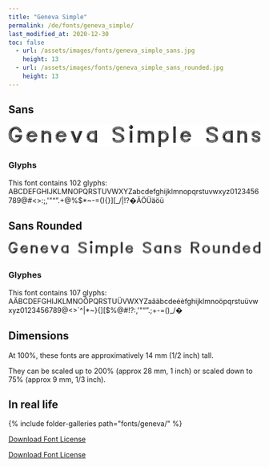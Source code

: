 ```yaml
---
title: "Geneva Simple"
permalink: /de/fonts/geneva_simple/
last_modified_at: 2020-12-30
toc: false
  - url: /assets/images/fonts/geneva_simple_sans.jpg
    height: 13
  - url: /assets/images/fonts/geneva_simple_sans_rounded.jpg
    height: 13
---
```


## Sans

![Geneva Simple Sans](/assets/images/fonts/geneva_simple_sans.jpg)





### Glyphs

This font contains 102 glyphs:
ABCDEFGHIJKLMNOPQRSTUVWXYZabcdefghijklmnopqrstuvwxyz0123456789@#<>:;,'"“”.+@%$*~-=(){}][_/\|!?�ÄÖÜäöü

## Sans Rounded

![Geneva Simple Sans](/assets/images/fonts/geneva_simple_sans_rounded.jpg)


### Glyphes

This font contains 107 glyphs:
AÄBCDEFGHIJKLMNOÖPQRSTUÜVWXYZaâäbcdeéèfghijklmnoöpqrstuüvwxyz0123456789@<>`^|\*~}{][$%@#!?:,'"“”.;+-=()_/�


## Dimensions

At 100%, these fonts are approximatively  14 mm (1/2 inch) tall.

They can be scaled up to  200% (approx 28 mm, 1 inch) or scaled down to 75% (approx 9 mm, 1/3 inch).

## In real life

{% include folder-galleries path="fonts/geneva/" %}


[Download Font License](https://github.com/inkstitch/inkstitch/tree/main/fonts/geneva_simple/LICENSE)

[Download Font License](https://github.com/inkstitch/inkstitch/tree/main/fonts/geneva_rounded/LICENSE)
